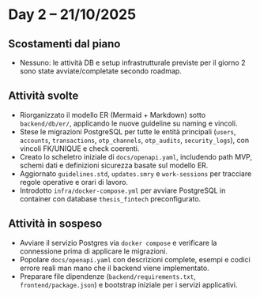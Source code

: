 # Day 2 – 21/10/2025

## Scostamenti dal piano
- Nessuno: le attività DB e setup infrastrutturale previste per il giorno 2 sono state avviate/completate secondo roadmap.

## Attività svolte
- Riorganizzato il modello ER (Mermaid + Markdown) sotto `backend/db/er/`, applicando le nuove guideline su naming e vincoli.
- Stese le migrazioni PostgreSQL per tutte le entità principali (`users`, `accounts`, `transactions`, `otp_channels`, `otp_audits`, `security_logs`), con vincoli FK/UNIQUE e check coerenti.
- Creato lo scheletro iniziale di `docs/openapi.yaml`, includendo path MVP, schemi dati e definizioni sicurezza basate sul modello ER.
- Aggiornato `guidelines.std`, `updates.smry` e `work-sessions` per tracciare regole operative e orari di lavoro.
- Introdotto `infra/docker-compose.yml` per avviare PostgreSQL in container con database `thesis_fintech` preconfigurato.

## Attività in sospeso
- Avviare il servizio Postgres via `docker compose` e verificare la connessione prima di applicare le migrazioni.
- Popolare `docs/openapi.yaml` con descrizioni complete, esempi e codici errore reali man mano che il backend viene implementato.
- Preparare file dipendenze (`backend/requirements.txt`, `frontend/package.json`) e bootstrap iniziale per i servizi applicativi.
